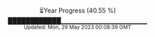 <p align="center">
⏳Year Progress (40.55 %) <br>
████████████▁▁▁▁▁▁▁▁▁▁▁▁▁▁▁▁▁▁ <br>
<sub>Updated: Mon, 29 May 2023 00:08:39 GMT</sub>
</p>

